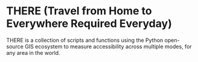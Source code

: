 # THERE (Travel from Home to Everywhere Required Everyday)
THERE is a collection of scripts and functions using the Python open-source GIS ecosystem to measure accessibility across multiple modes, for any area in the world.

